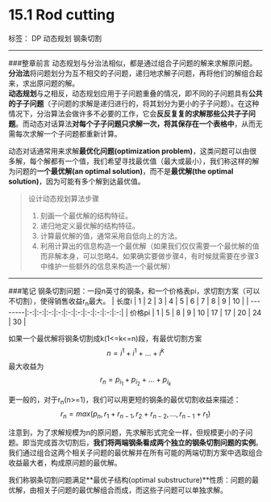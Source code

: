 ﻿# 15.1 Rod cutting

标签： DP 动态规划 钢条切割

---
###整章前言
动态规划与分治法相似，都是通过组合子问题的解来求解原问题。  
**分治法**将问题划分为互不相交的子问题，递归地求解子问题，再将他们的解组合起来，求出原问题的解。  
**动态规划**与之相反，动态规划应用于子问题重叠的情况，即不同的子问题具有**公共的子子问题**（子问题的求解是递归进行的，将其划分为更小的子子问题）。在这种情况下，分治算法会做许多不必要的工作，它会**反反复复的求解那些公共子子问题**。而动态对话算法**对每个子子问题只求解一次，将其保存在一个表格中**，从而无需每次求解一个子问题都重新计算。

动态对话通常用来求解**最优化问题(optimization problem)**，这类问题可以由很多解，每个解都有一个值，我们希望寻找最优值（最大或最小），我们称这样的解为问题的**一个最优解(an optimal solution)**，而不是**最优解(the optimal solution)**，因为可能有多个解到达最优值。

> 设计动态规划算法步骤
> 1. 刻画一个最优解的结构特征。
> 2. 递归地定义最优解的结构特征。
> 3. 计算最优解的值，通常采用自低向上的方法。
> 4. 利用计算出的信息构造一个最优解（如果我们仅仅需要一个最优解的值而非解本身，可以忽略4。如果确实要做步骤4，有时候就需要在步骤3中维护一些额外的信息来构造一个最优解）

---
###笔记
钢条切割问题：一段n英寸的钢条，和一个价格表pi，求切割方案（可以不切割），使得销售收益r<sub>n</sub>最大。
| 长度i   | 1 | 2 | 3 | 4 | 5 | 6 | 7 | 8 | 9 | 10 |
| --------|:-:|:-:|:-:|:-:|:-:|:-:|:-:|:-:|:-:|:-:|
| 价格pi  | 1 | 5 | 8 | 9 | 10 | 17 | 17 | 20 | 24 | 30 |

如果一个最优解将钢条切割成k(1<=k<=n)段，有最优切割方案$$n=i^{1}+i^{1}+...+i^{k}$$最大收益为$$r_{n}=p_{i_{1}}+p_{i_{2}}+...+p_{i_{k}}$$

更一般的，对于r<sub>n</sub>(n>=1)，我们可以用更短的钢条的最优切割收益来描述：$$r_{n}=max(p_{n},r_{1}+r_{n-1},r_{2}+r_{n-2},...,r_{n-1}+r_{1})$$

注意到，为了求解规模为n的原问题，先求解形式完全一样，但规模更小的子问题。即当完成首次切割后，**我们将两端钢条看成两个独立的钢条切割问题的实例**。我们通过组合这两个相关子问题的最优解并在所有可能的两端切割方案中选取组合收益最大者，构成原问题的最优解。

我们称钢条切割问题满足**最优子结构(optimal substructure)**性质：问题的最优解，由相关子问题的最优解组合而成，而这些子问题可以单独求解。


